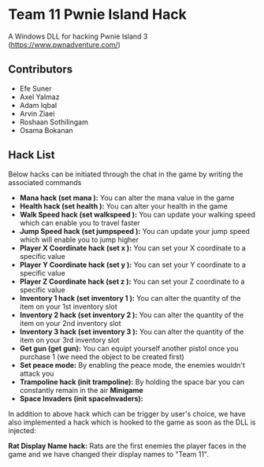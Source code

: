 # Team 11 Pwnie Island Hack

A Windows DLL for hacking Pwnie Island 3 (https://www.pwnadventure.com/) 

## Contributors
- Efe Suner
- Axel Yalmaz
- Adam Iqbal
- Arvin Ziaei
- Roshaan Sothilingam
- Osama Bokanan

## Hack List

Below hacks can be initiated through the chat in the game by writing the associated commands

- **Mana hack (set mana <int>):** You can alter the mana value in the game
- **Health hack (set health <int>):** You can alter your health in the game
- **Walk Speed hack (set walkspeed <float>):** You can update your walking speed which can enable you to travel faster
- **Jump Speed hack (set jumpspeed <float>):** You can update your jump speed which will enable you to jump higher
- **Player X Coordinate hack (set x <float>):** You can set your X coordinate to a specific value
- **Player Y Coordinate hack (set y <float>):** You can set your Y coordinate to a specific value
- **Player Z Coordinate hack (set z <float>):** You can set your Z coordinate to a specific value
- **Inventory 1 hack (set inventory 1 <int>):** You can alter the quantity of the item on your 1st inventory slot
- **Inventory 2 hack (set inventory 2 <int>):** You can alter the quantity of the item on your 2nd inventory slot
- **Inventory 3 hack (set inventory 3 <int>):** You can alter the quantity of the item on your 3rd inventory slot
- **Get gun (get gun):** You can equipt yourself another pistol once you purchase 1 (we need the object to be created first)
- **Set peace mode:** By enabling the peace mode, the enemies wouldn't attack you
- **Trampoline hack (init trampoline):** By holding the space bar you can constantly remain in the air
**Minigame**
- **Space Invaders (init spaceInvaders):**

In addition to above hack which can be trigger by user's choice, we have also implemented a hack which is hooked to the game as soon as the DLL is injected:

**Rat Display Name hack:** Rats are the first enemies the player faces in the game and we have changed their display names to "Team 11".
